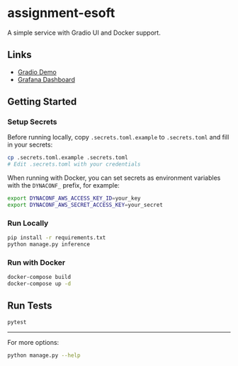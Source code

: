 # assignment-esoft

A simple service with Gradio UI and Docker support.

## Links

- [Gradio Demo](https://gradio.sieubun.xyz)
- [Grafana Dashboard](https://assignmentesoft.grafana.net/public-dashboards/6663c2fcb6fe4b9099c0d659ef5d7965)

## Getting Started

### Setup Secrets

Before running locally, copy `.secrets.toml.example` to `.secrets.toml` and fill in your secrets:

```bash
cp .secrets.toml.example .secrets.toml
# Edit .secrets.toml with your credentials
```

When running with Docker, you can set secrets as environment variables with the `DYNACONF_` prefix, for example:

```bash
export DYNACONF_AWS_ACCESS_KEY_ID=your_key
export DYNACONF_AWS_SECRET_ACCESS_KEY=your_secret
```

### Run Locally

```bash
pip install -r requirements.txt
python manage.py inference
```

### Run with Docker

```bash
docker-compose build
docker-compose up -d
```

## Run Tests

```bash
pytest
```

---

For more options:

```bash
python manage.py --help
```
